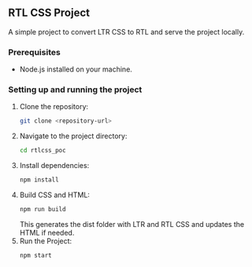 ## RTL CSS Project

A simple project to convert LTR CSS to RTL and serve the project locally.

### Prerequisites
- Node.js installed on your machine.

### Setting up and running the project
1. Clone the repository:
   ```bash
   git clone <repository-url>
   ```
2. Navigate to the project directory:
    ```bash
    cd rtlcss_poc
    ```
3. Install dependencies:
    ```bash
    npm install
    ```
4. Build CSS and HTML:
    ```bash
    npm run build
    ```
    This generates the dist folder with LTR and RTL CSS and updates the HTML if needed.
5. Run the Project:
    ```bash
    npm start
    ```

